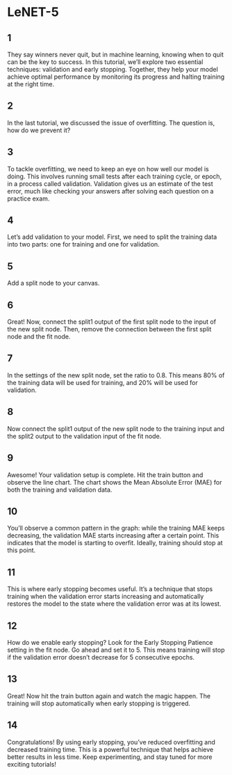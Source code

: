 # LeNET-5

## 1

They say winners never quit, but in machine learning, knowing when to quit can be the key to success. In this tutorial,
we’ll explore two essential techniques: validation and early stopping. Together, they help your model achieve optimal performance by monitoring its progress and halting training at the right time.

## 2

In the last tutorial, we discussed the issue of overfitting. The question is, how do we prevent it?

## 3

To tackle overfitting, we need to keep an eye on how well our model is doing. This involves running small tests after each
training cycle, or epoch, in a process called validation. Validation gives us an estimate of the test error, much like checking your answers after solving each question on a practice exam.

## 4

Let’s add validation to your model. First, we need to split the training data into two parts: one for training and one for validation.

## 5

Add a split node to your canvas.

## 6

Great! Now, connect the split1 output of the first split node to the input of the new split node. Then, remove the connection
between the first split node and the fit node.

## 7

In the settings of the new split node, set the ratio to 0.8. This means 80% of the training data will be used for training,
and 20% will be used for validation.

## 8

Now connect the split1 output of the new split node to the training input and the split2 output to the validation input of the fit node.

## 9

Awesome! Your validation setup is complete. Hit the train button and observe the line chart.
The chart shows the Mean Absolute Error (MAE) for both the training and validation data.

## 10

You’ll observe a common pattern in the graph: while the training MAE keeps decreasing, the validation MAE starts increasing
after a certain point. This indicates that the model is starting to overfit. Ideally, training should stop at this point.

## 11

This is where early stopping becomes useful. It’s a technique that stops training when the validation error starts increasing
and automatically restores the model to the state where the validation error was at its lowest.

## 12

How do we enable early stopping? Look for the Early Stopping Patience setting in the fit node. Go ahead and set it to 5.
This means training will stop if the validation error doesn’t decrease for 5 consecutive epochs.

## 13

Great! Now hit the train button again and watch the magic happen. The training will stop automatically when early stopping is triggered.

## 14

Congratulations! By using early stopping, you’ve reduced overfitting and decreased training time. This is a powerful technique
that helps achieve better results in less time. Keep experimenting, and stay tuned for more exciting tutorials!
